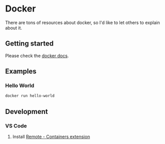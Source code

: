 # Docker

There are tons of resources about docker, so I'd like to let others to explain about it.

## Getting started

Please check the [docker docs](https://docs.docker.com/docker-for-windows/).

## Examples

### Hello World

```bash
docker run hello-world
```

## Development

### VS Code

1. Install [Remote - Containers extension](https://marketplace.visualstudio.com/items?itemName=ms-vscode-remote.remote-containers)
